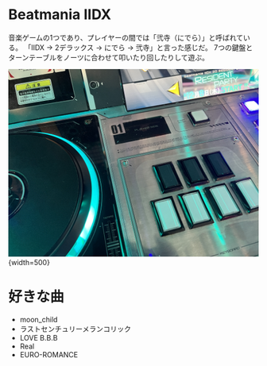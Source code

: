 # Beatmania IIDX

音楽ゲームの1つであり、プレイヤーの間では「弐寺（にでら）」と呼ばれている。
「IIDX → 2デラックス → にでら → 弐寺」と言った感じだ。
7つの鍵盤とターンテーブルをノーツに合わせて叩いたり回したりして遊ぶ。

![ターンテーブルと鍵盤](./iidx.jpg){width=500}

# 好きな曲

- moon_child
- ラストセンチュリーメランコリック
- LOVE B.B.B
- Real
- EURO-ROMANCE